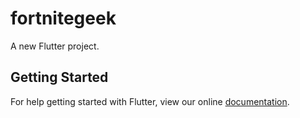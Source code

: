 # fortnitegeek

A new Flutter project.

## Getting Started

For help getting started with Flutter, view our online
[documentation](https://flutter.io/).
